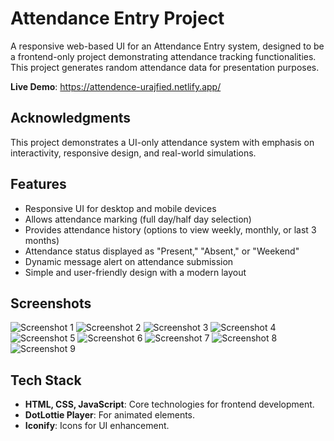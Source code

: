 # Attendance Entry Project


A responsive web-based UI for an Attendance Entry system, designed to be a frontend-only project demonstrating attendance tracking functionalities. This project generates random attendance data for presentation purposes.

**Live Demo**: https://attendence-urajfied.netlify.app/

## Acknowledgments
This project demonstrates a UI-only attendance system with emphasis on interactivity, responsive design, and real-world simulations.

## Features

- Responsive UI for desktop and mobile devices
- Allows attendance marking (full day/half day selection)
- Provides attendance history (options to view weekly, monthly, or last 3 months)
- Attendance status displayed as "Present," "Absent," or "Weekend"
- Dynamic message alert on attendance submission
- Simple and user-friendly design with a modern layout


## Screenshots

![Screenshot 1](https://github.com/vk401426/AttendenceEntry/blob/main/screenshots/ssa.png)
![Screenshot 2](https://github.com/vk401426/AttendenceEntry/blob/main/screenshots/ssb.png)
![Screenshot 3](https://github.com/vk401426/AttendenceEntry/blob/main/screenshots/ssc.png)
![Screenshot 4](https://github.com/vk401426/AttendenceEntry/blob/main/screenshots/ssd.png)
![Screenshot 5](https://github.com/vk401426/AttendenceEntry/blob/main/screenshots/sse.png)
![Screenshot 6](https://github.com/vk401426/AttendenceEntry/blob/main/screenshots/ssf.png)
![Screenshot 7](https://github.com/vk401426/AttendenceEntry/blob/main/screenshots/ssg.png)
![Screenshot 8](https://github.com/vk401426/AttendenceEntry/blob/main/screenshots/ssh.png)
![Screenshot 9](https://github.com/vk401426/AttendenceEntry/blob/main/screenshots/ssi.png)

## Tech Stack

- **HTML, CSS, JavaScript**: Core technologies for frontend development.
- **DotLottie Player**: For animated elements.
- **Iconify**: Icons for UI enhancement.

